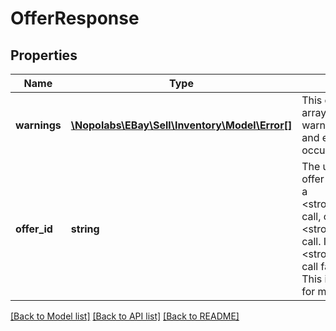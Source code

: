 # OfferResponse

## Properties
Name | Type | Description | Notes
------------ | ------------- | ------------- | -------------
**warnings** | [**\Nopolabs\EBay\Sell\Inventory\Model\Error[]**](Error.md) | This container will contain an array of errors and/or warnings when a call is made, and errors and/or warnings occur. | [optional] 
**offer_id** | **string** | The unique identifier of the offer that was just created with a &lt;strong&gt;createOffer&lt;/strong&gt; call, or just updated with an &lt;strong&gt;updateOffer&lt;/strong&gt; call. It is not returned if the &lt;strong&gt;createOffer&lt;/strong&gt; call fails to create an offer. This identifier will be needed for many offer-related calls. | [optional] 

[[Back to Model list]](../README.md#documentation-for-models) [[Back to API list]](../README.md#documentation-for-api-endpoints) [[Back to README]](../README.md)


